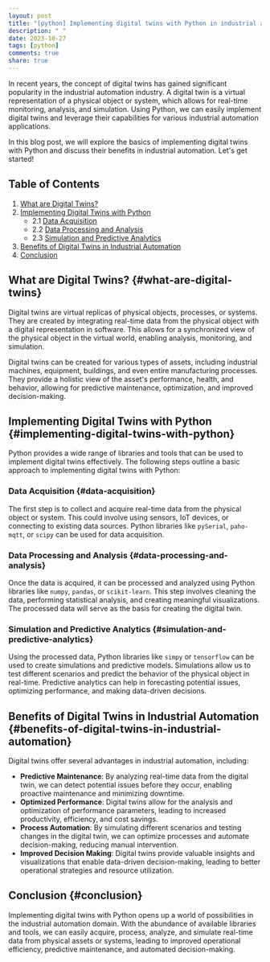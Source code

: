 ```yaml
---
layout: post
title: "[python] Implementing digital twins with Python in industrial automation"
description: " "
date: 2023-10-27
tags: [python]
comments: true
share: true
---
```


In recent years, the concept of digital twins has gained significant popularity in the industrial automation industry. A digital twin is a virtual representation of a physical object or system, which allows for real-time monitoring, analysis, and simulation. Using Python, we can easily implement digital twins and leverage their capabilities for various industrial automation applications.

In this blog post, we will explore the basics of implementing digital twins with Python and discuss their benefits in industrial automation. Let's get started!

## Table of Contents
1. [What are Digital Twins?](#what-are-digital-twins)
2. [Implementing Digital Twins with Python](#implementing-digital-twins-with-python)
    - 2.1 [Data Acquisition](#data-acquisition)
    - 2.2 [Data Processing and Analysis](#data-processing-and-analysis)
    - 2.3 [Simulation and Predictive Analytics](#simulation-and-predictive-analytics)
3. [Benefits of Digital Twins in Industrial Automation](#benefits-of-digital-twins-in-industrial-automation)
4. [Conclusion](#conclusion)

## What are Digital Twins? {#what-are-digital-twins}
Digital twins are virtual replicas of physical objects, processes, or systems. They are created by integrating real-time data from the physical object with a digital representation in software. This allows for a synchronized view of the physical object in the virtual world, enabling analysis, monitoring, and simulation.

Digital twins can be created for various types of assets, including industrial machines, equipment, buildings, and even entire manufacturing processes. They provide a holistic view of the asset's performance, health, and behavior, allowing for predictive maintenance, optimization, and improved decision-making.

## Implementing Digital Twins with Python {#implementing-digital-twins-with-python}
Python provides a wide range of libraries and tools that can be used to implement digital twins effectively. The following steps outline a basic approach to implementing digital twins with Python:

### Data Acquisition {#data-acquisition}
The first step is to collect and acquire real-time data from the physical object or system. This could involve using sensors, IoT devices, or connecting to existing data sources. Python libraries like `pySerial`, `paho-mqtt`, or `scipy` can be used for data acquisition.

### Data Processing and Analysis {#data-processing-and-analysis}
Once the data is acquired, it can be processed and analyzed using Python libraries like `numpy`, `pandas`, or `scikit-learn`. This step involves cleaning the data, performing statistical analysis, and creating meaningful visualizations. The processed data will serve as the basis for creating the digital twin.

### Simulation and Predictive Analytics {#simulation-and-predictive-analytics}
Using the processed data, Python libraries like `simpy` or `tensorflow` can be used to create simulations and predictive models. Simulations allow us to test different scenarios and predict the behavior of the physical object in real-time. Predictive analytics can help in forecasting potential issues, optimizing performance, and making data-driven decisions.

## Benefits of Digital Twins in Industrial Automation {#benefits-of-digital-twins-in-industrial-automation}
Digital twins offer several advantages in industrial automation, including:

- **Predictive Maintenance**: By analyzing real-time data from the digital twin, we can detect potential issues before they occur, enabling proactive maintenance and minimizing downtime.
- **Optimized Performance**: Digital twins allow for the analysis and optimization of performance parameters, leading to increased productivity, efficiency, and cost savings.
- **Process Automation**: By simulating different scenarios and testing changes in the digital twin, we can optimize processes and automate decision-making, reducing manual intervention.
- **Improved Decision Making**: Digital twins provide valuable insights and visualizations that enable data-driven decision-making, leading to better operational strategies and resource utilization.

## Conclusion {#conclusion}
Implementing digital twins with Python opens up a world of possibilities in the industrial automation domain. With the abundance of available libraries and tools, we can easily acquire, process, analyze, and simulate real-time data from physical assets or systems, leading to improved operational efficiency, predictive maintenance, and automated decision-making.